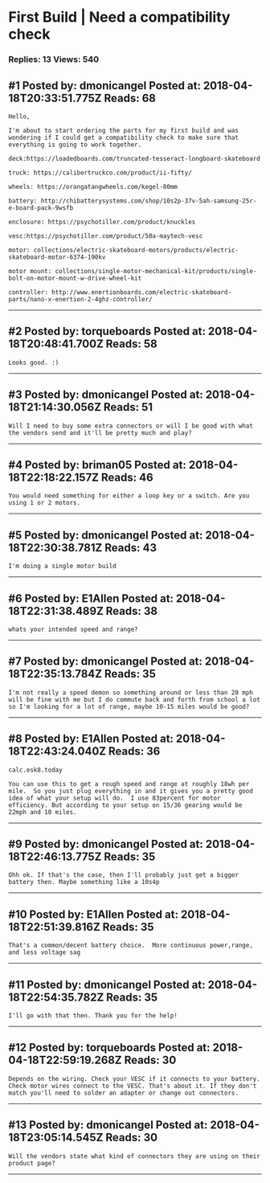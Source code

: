 # First Build &#124; Need a compatibility check

### Replies: 13 Views: 540

## \#1 Posted by: dmonicangel Posted at: 2018-04-18T20:33:51.775Z Reads: 68

```
Hello,

I'm about to start ordering the parts for my first build and was wondering if I could get a compatibility check to make sure that everything is going to work together.

deck:https://loadedboards.com/truncated-tesseract-longboard-skateboard

truck: https://calibertruckco.com/product/ii-fifty/

wheels: https://orangatangwheels.com/kegel-80mm

battery: http://chibatterysystems.com/shop/10s2p-37v-5ah-samsung-25r-e-board-pack-9wsfb

enclosure: https://psychotiller.com/product/knuckles

vesc:https://psychotiller.com/product/50a-maytech-vesc

motor: collections/electric-skateboard-motors/products/electric-skateboard-motor-6374-190kv

motor mount: collections/single-motor-mechanical-kit/products/single-bolt-on-motor-mount-w-drive-wheel-kit

controller: http://www.enertionboards.com/electric-skateboard-parts/nano-x-enertion-2-4ghz-controller/
```

---
## \#2 Posted by: torqueboards Posted at: 2018-04-18T20:48:41.700Z Reads: 58

```
Looks good. :)
```

---
## \#3 Posted by: dmonicangel Posted at: 2018-04-18T21:14:30.056Z Reads: 51

```
Will I need to buy some extra connectors or will I be good with what the vendors send and it'll be pretty much and play?
```

---
## \#4 Posted by: briman05 Posted at: 2018-04-18T22:18:22.157Z Reads: 46

```
You would need something for either a loop key or a switch. Are you using 1 or 2 motors.
```

---
## \#5 Posted by: dmonicangel Posted at: 2018-04-18T22:30:38.781Z Reads: 43

```
I'm doing a single motor build
```

---
## \#6 Posted by: E1Allen Posted at: 2018-04-18T22:31:38.489Z Reads: 38

```
whats your intended speed and range?
```

---
## \#7 Posted by: dmonicangel Posted at: 2018-04-18T22:35:13.784Z Reads: 35

```
I'm not really a speed demon so something around or less than 20 mph will be fine with me but I do commute back and forth from school a lot so I'm looking for a lot of range, maybe 10-15 miles would be good?
```

---
## \#8 Posted by: E1Allen Posted at: 2018-04-18T22:43:24.040Z Reads: 36

```
calc.esk8.today

You can use this to get a rough speed and range at roughly 18wh per mile.  So you just plug everything in and it gives you a pretty good idea of what your setup will do.  I use 83percent for motor efficiency. But according to your setup on 15/36 gearing would be 22mph and 10 miles.
```

---
## \#9 Posted by: dmonicangel Posted at: 2018-04-18T22:46:13.775Z Reads: 35

```
Ohh ok. If that's the case, then I'll probably just get a bigger battery then. Maybe something like a 10s4p
```

---
## \#10 Posted by: E1Allen Posted at: 2018-04-18T22:51:39.816Z Reads: 35

```
That's a common/decent battery choice.  More continuous power,range, and less voltage sag
```

---
## \#11 Posted by: dmonicangel Posted at: 2018-04-18T22:54:35.782Z Reads: 35

```
I'll go with that then. Thank you for the help!
```

---
## \#12 Posted by: torqueboards Posted at: 2018-04-18T22:59:19.268Z Reads: 30

```
Depends on the wiring. Check your VESC if it connects to your battery. Check motor wires connect to the VESC. That's about it. If they don't match you'll need to solder an adapter or change out connectors.
```

---
## \#13 Posted by: dmonicangel Posted at: 2018-04-18T23:05:14.545Z Reads: 30

```
Will the vendors state what kind of connectors they are using on their product page?
```

---

